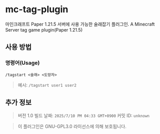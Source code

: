 # mc-tag-plugin
마인크래프트 Paper 1.21.5 서버에 사용 가능한 술래잡기 플러그인.
A Minecraft Server tag game plugin(Paper 1.21.5)

## 사용 방법
### 명령어(Usage)
`/tagstart <술래> <도망자>`
> 예시: `/tagstart user1 user2`

## 추가 정보
> 버전 1.0
> 빌드 날짜: `2025/7/10 PM 04:33 GMT+0900`
> 커밋 ID: `unknown`

> 이 플러그인은 GNU-GPL3.0 라이선스에 의해 보호됩니다.
